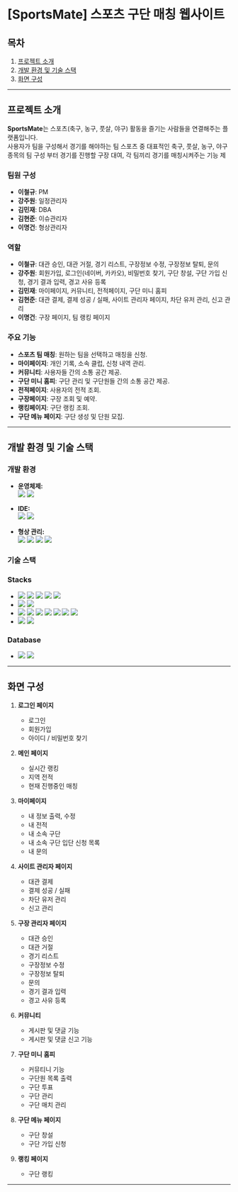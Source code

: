 # [SportsMate] 스포츠 구단 매칭 웹사이트

## 목차

1. [프로젝트 소개](#프로젝트-소개)  
2. [개발 환경 및 기술 스택](#개발-환경-및-기술-스택)  
3. [화면 구성](#화면-구성)  

---

## 프로젝트 소개

**SportsMate**는 스포츠(축구, 농구, 풋살, 야구) 활동을 즐기는 사람들을 연결해주는 플랫폼입니다.  
사용자가 팀을 구성해서 경기를 해야하는 팀 스포츠 중 대표적인 축구, 풋살, 농구, 야구 종목의 팀 구성 부터 경기를 진행할 구장 대여, 각 팀끼리 경기를 매칭시켜주는 기능 제

### 팀원 구성
- **이철규**: PM
- **강주원**: 일정관리자
- **김민재**: DBA
- **김현준**: 이슈관리자
- **이명건**: 형상관리자

### 역할
- **이철규**: 대관 승인, 대관 거절, 경기 리스트, 구장정보 수정, 구장정보 탈퇴, 문의
- **강주원**: 회원가입, 로그인(네이버, 카카오), 비밀번호 찾기, 구단 창설, 구단 가입 신청, 경기 결과 입력, 경고 사유 등록
- **김민재**: 마이페이지, 커뮤니티, 전적페이지, 구단 미니 홈피
- **김현준**: 대관 결제, 결제 성공 / 실패, 사이트 관리자 페이지, 차단 유저 관리, 신고 관리
- **이명건**: 구장 페이지, 팀 랭킹 페이지

### 주요 기능
- **스포츠 팀 매칭**: 원하는 팀을 선택하고 매칭을 신청.
- **마이페이지**: 개인 기록, 소속 클럽, 신청 내역 관리.
- **커뮤니티**: 사용자들 간의 소통 공간 제공.
- **구단 미니 홈피**: 구단 관리 및 구단원들 간의 소통 공간 제공.
- **전적페이지**: 사용자의 전적 조회.
- **구장페이지**: 구장 조회 및 예약.
- **랭킹페이지**: 구단 랭킹 조회.
- **구단 메뉴 페이지**: 구단 생성 및 단원 모집.

---

## 개발 환경 및 기술 스택

### 개발 환경

- **운영체제:**  
  <img src="https://img.shields.io/badge/Windows%2010-0078D6?style=for-the-badge&logo=Windows&logoColor=white">
  <img src="https://img.shields.io/badge/macOS-000000?style=for-the-badge&logo=apple&logoColor=white">

- **IDE:**  
  <img src="https://img.shields.io/badge/Visual%20Studio%20Code-007ACC?style=for-the-badge&logo=visualstudiocode&logoColor=white">
  <img src="https://img.shields.io/badge/IntelliJ%20IDEA-000000?style=for-the-badge&logo=intellijidea&logoColor=white">

- **형상 관리:**  
  <img src="https://img.shields.io/badge/Git-F05032?style=for-the-badge&logo=git&logoColor=white">
  <img src="https://img.shields.io/badge/GitHub-181717?style=for-the-badge&logo=github&logoColor=white">
  <img src="https://img.shields.io/badge/Notion-000000?style=for-the-badge&logo=notion&logoColor=white">
  <img src="https://img.shields.io/badge/Discord-5865F2?style=for-the-badge&logo=discord&logoColor=white">

### 기술 스택
### Stacks
- <img src="https://img.shields.io/badge/Frontend-%23121011?style=for-the-badge">
  <img src="https://img.shields.io/badge/HTML5-E34F26?style=for-the-badge&logo=HTML5&logoColor=white">
  <img src="https://img.shields.io/badge/CSS3-1572B6?style=for-the-badge&logo=CSS3&logoColor=white">
  <img src="https://img.shields.io/badge/JavaScript-F7DF1E?style=for-the-badge&logo=JavaScript&logoColor=black">
  <img src="https://img.shields.io/badge/jQuery-0769AD?style=for-the-badge&logo=jQuery&logoColor=white">

- <img src="https://img.shields.io/badge/Server-%23121011?style=for-the-badge">
  <img src="https://img.shields.io/badge/ApacheTomcat-F8DC75?style=for-the-badge&logo=ApacheTomcat&logoColor=black">

- <img src="https://img.shields.io/badge/Backend-%23121011?style=for-the-badge">
  <img src="https://img.shields.io/badge/JSP-007396?style=for-the-badge&logo=Java&logoColor=white">
  <img src="https://img.shields.io/badge/Java-%23ED8B00?style=for-the-badge&logo=openjdk&logoColor=white">
  <img src="https://img.shields.io/badge/MyBatis-BF0D3E?style=for-the-badge">
  <img src="https://img.shields.io/badge/JSTL-007396?style=for-the-badge&logo=Java&logoColor=white">
  <img src="https://img.shields.io/badge/GSON-FFCA28?style=for-the-badge">
  <img src="https://img.shields.io/badge/Guava-34A853?style=for-the-badge">

- <img src="https://img.shields.io/badge/UI Framework-%23121011?style=for-the-badge">
  <img src="https://img.shields.io/badge/Bootstrap-7952B3?style=for-the-badge&logo=Bootstrap&logoColor=white">

### Database
- <img src="https://img.shields.io/badge/Database-%23121011?style=for-the-badge">
  <img src="https://img.shields.io/badge/MySQL-4479A1?style=for-the-badge&logo=MySQL&logoColor=white">

---

## 화면 구성

1. **로그인 페이지**
   - 로그인
   - 회원가입
   - 아이디 / 비밀번호 찾기

2. **메인 페이지**
   - 실시간 랭킹
   - 지역 전적
   - 현재 진행중인 매칭
     
3. **마이페이지**
   - 내 정보 출력, 수정
   - 내 전적
   - 내 소속 구단
   - 내 소속 구단 입단 신청 목록
   - 내 문의
     
4. **사이트 관리자 페이지**
   - 대관 결제
   - 결제 성공 / 실패
   - 차단 유저 관리
   - 신고 관리

5. **구장 관리자 페이지**
   -  대관 승인
   -  대관 거절
   -  경기 리스트
   -  구장정보 수정
   -  구장정보 탈퇴
   -  문의
   -  경기 결과 입력
   -  경고 사유 등록
     
6. **커뮤니티**
   - 게시판 및 댓글 기능
   - 게시판 및 댓글 신고 기능
     
7. **구단 미니 홈피**
   - 커뮤티니 기능
   - 구단원 목록 출력
   - 구단 투표
   - 구단 관리
   - 구단 매치 관리
     
8. **구단 메뉴 페이지**
   - 구단 창설
   - 구단 가입 신청
  
9. **랭킹 페이지**
   - 구단 랭킹


---
